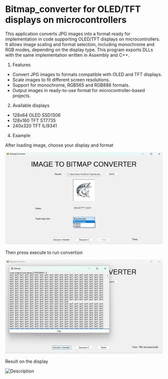 # Bitmap_converter for OLED/TFT displays on microcontrollers

This application converts JPG images into a format ready for implementation in code supporting OLED/TFT displays on microcontrollers. 
It allows image scaling and format selection, including monochrome and RGB modes, depending on the display type.
This program exports DLLs with the same implementation written in Assembly and C++.

1. Features 
- Convert JPG images to formats compatible with OLED and TFT displays.
- Scale images to fit different screen resolutions.
- Support for monochrome, RGB565 and RGB888 formats.
- Output images in ready-to-use format for microcontroller-based projects.

2. Available displays
- 128x64 OLED SSD1306
- 128x160 TFT ST7735
- 240x320 TFT ILI9341

4. Example

After loading image, choose your display and format

![Description](images/sample.jpg)

Then press execute to run convertion

![Desctiption](images/sample_result.jpg)

Result on the display

![Description](images/sample_result_display.jpg.png)
